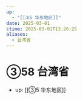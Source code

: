 ```yaml
---
up:
  - "[[③5 华东地区]]"
date: 2025-03-01
ctime: 2025-03-01T13:26:25
aliases:
  - 台湾省
---
```


# ③58 台湾省

- up: [[③5 华东地区]]
